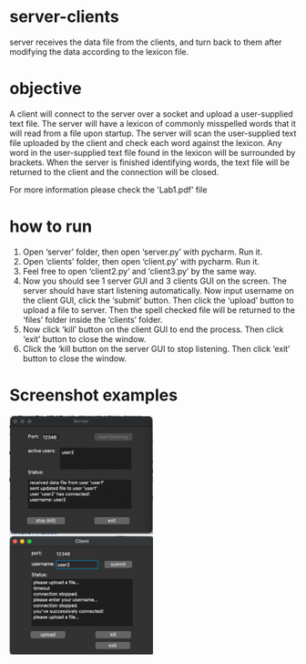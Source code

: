 # server-clients
 server receives the data file from the clients, and turn back to them after modifying the data according to the lexicon file.
# objective
 A client will connect to the server over a socket and upload a user-supplied text file. The server will have a lexicon of commonly misspelled words that it will read from a file upon startup. The server will scan the user-supplied text file uploaded by the client and check each word against the lexicon. Any word in the user-supplied text file found in the lexicon will be surrounded by brackets. When the server is finished identifying words, the text file will be returned to the client and the connection will be closed.
 
 For more information please check the 'Lab1.pdf' file
# how to run
1.	Open ‘server’ folder, then open ‘server.py’ with pycharm. Run it.
2.	Open ‘clients’ folder, then open ‘client.py’ with pycharm. Run it. 
3.	Feel free to open ‘client2.py’ and ‘client3.py’ by the same way.
4.	Now you should see 1 server GUI and 3 clients GUI on the screen. The server should have start listening automatically. Now input username on the client GUI, click the ‘submit’ button. Then click the ‘upload’ button to upload a file to server. Then the spell checked file will be returned to the ‘files’ folder inside the ‘clients’ folder.
5.	Now click ‘kill’ button on the client GUI to end the process. Then click ‘exit’ button to close the window.
6.	Click the ‘kill button on the server GUI to stop listening. Then click ‘exit’ button to close the window.

# Screenshot examples
<img src="https://github.com/Holipori/server-clients/blob/main/images/server.png?raw" width="50%">
<img src="https://github.com/Holipori/server-clients/blob/main/images/client.png?raw" width="50%">
